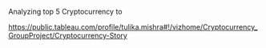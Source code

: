 
Analyzing top 5 Cryptocurrency to 


https://public.tableau.com/profile/tulika.mishra#!/vizhome/Cryptocurrency_GroupProject/Cryptocurrency-Story
